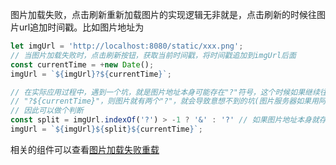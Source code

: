 图片加载失败，点击刷新重新加载图片的实现逻辑无非就是，点击刷新的时候往图片url追加时间戳。比如图片地址为
```js
let imgUrl = 'http://localhost:8080/static/xxx.png';
// 当图片加载失败时，点击刷新按钮，获取当前时间戳，将时间戳追加到imgUrl后面
const currentTime = +new Date();
imgUrl = `${imgUrl}?${currentTime}`;

// 在实际应用过程中，遇到一个坑，就是图片地址本身可能存在"?"符号，这个时候如果继续往图片地址追加
// "?${currentTime}"，则图片就有两个"?"，就会导致意想不到的坑(图片服务器如果用阿里云的话，就会导致链接失效)。
// 因此可以做个判断
const split = imgUrl.indexOf('?') > -1 ? '&' : '?' // 如果图片地址本身就存在?，则使用&连接，否则使用?
imgUrl = `${imgUrl}${split}${currentTime}`;
```

相关的组件可以查看[图片加载失败重载](https://github.com/lizuncong/react-ui/tree/master/src/pages/image)
